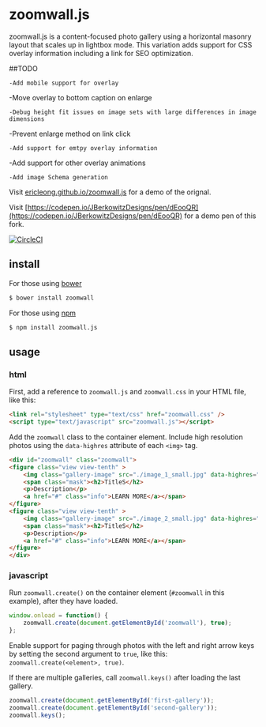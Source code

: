 zoomwall.js
===========
zoomwall.js is a content-focused photo gallery using a horizontal masonry layout that scales up in lightbox mode. This variation adds support for CSS overlay information including a link for SEO optimization. 

##TODO
```
-Add mobile support for overlay
```
-Move overlay to bottom caption on enlarge
```
-Debug height fit issues on image sets with large differences in image dimensions
```
-Prevent enlarge method on link click
```
-Add support for emtpy overlay information
```
-Add support for other overlay animations
```
-Add image Schema generation 
```


Visit [ericleong.github.io/zoomwall.js](http://ericleong.github.io/zoomwall.js) for a demo of the orignal.

Visit [https://codepen.io/JBerkowitzDesigns/pen/dEooQR](https://codepen.io/JBerkowitzDesigns/pen/dEooQR) for a demo pen of this fork.

[![CircleCI](https://circleci.com/gh/ericleong/zoomwall.js/tree/master.svg?style=svg)](https://circleci.com/gh/ericleong/zoomwall.js/tree/master)

install
-------
For those using [bower](http://bower.io/)
```bash
$ bower install zoomwall
```

For those using [npm](https://www.npmjs.com/)
```bash
$ npm install zoomwall.js
```

usage
-----

### html

First, add a reference to `zoomwall.js` and `zoomwall.css` in your HTML file, like this:
```html
<link rel="stylesheet" type="text/css" href="zoomwall.css" />
<script type="text/javascript" src="zoomwall.js"></script>
```

Add the `zoomwall` class to the container element. Include high resolution photos using the `data-highres` attribute of each `<img>` tag. 

```html
<div id="zoomwall" class="zoomwall">
<figure class="view view-tenth" >
    <img class="gallery-image" src="./image_1_small.jpg" data-highres="./image_1.jpg" alt="#">
    <span class="mask"><h2>TitleS</h2>
    <p>Description</p>
    <a href="#" class="info">LEARN MORE</a></span>
</figure>
<figure class="view view-tenth" >
    <img class="gallery-image" src="./image_2_small.jpg" data-highres="./image_2.jpg" alt="#">
    <span class="mask"><h2>TitleS</h2>
    <p>Description</p>
    <a href="#" class="info">LEARN MORE</a></span>
</figure>    
</div>
```

### javascript

Run `zoomwall.create()` on the container element (`#zoomwall` in this example), after they have loaded.

```javascript
window.onload = function() {
    zoomwall.create(document.getElementById('zoomwall'), true);
};
```

Enable support for paging through photos with the left and right arrow keys by setting the second argument to `true`, like this: `zoomwall.create(<element>, true)`.

If there are multiple galleries, call `zoomwall.keys()` after loading the last gallery.

```javascript
zoomwall.create(document.getElementById('first-gallery'));
zoomwall.create(document.getElementById('second-gallery'));
zoomwall.keys();
```
